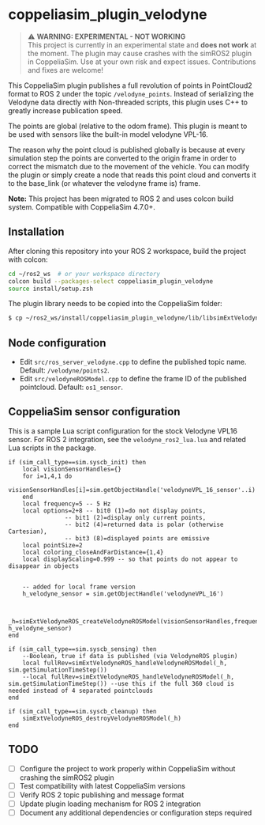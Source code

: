 # coppeliasim_plugin_velodyne

> ⚠️ **WARNING: EXPERIMENTAL - NOT WORKING**  
> This project is currently in an experimental state and **does not work** at the moment. The plugin may cause crashes with the simROS2 plugin in CoppeliaSim. Use at your own risk and expect issues. Contributions and fixes are welcome!

This CoppeliaSim plugin publishes a full revolution of points in PointCloud2 format to ROS 2 under the topic `/velodyne_points`.
Instead of serializing the Velodyne data directly with Non-threaded scripts, this plugin uses C++ to greatly increase publication speed.

The points are global (relative to the odom frame). This plugin is meant to be used with sensors like the built-in model velodyne VPL-16.

The reason why the point cloud is published globally is because at every simulation step the points are converted to the origin frame in order to correct the mismatch due to the movement of the vehicle. You can modify the plugin or simply create a node that reads this point cloud and converts it to the base_link (or whatever the velodyne frame is) frame.

**Note:** This project has been migrated to ROS 2 and uses colcon build system. Compatible with CoppeliaSim 4.7.0+.

## Installation

After cloning this repository into your ROS 2 workspace, build the project with colcon:

```sh
cd ~/ros2_ws  # or your workspace directory
colcon build --packages-select coppeliasim_plugin_velodyne
source install/setup.zsh
```

The plugin library needs to be copied into the CoppeliaSim folder:

```sh
$ cp ~/ros2_ws/install/coppeliasim_plugin_velodyne/lib/libsimExtVelodyneROS2.so $COPPELIASIM_ROOT_DIR
```

## Node configuration 

- Edit `src/ros_server_velodyne.cpp` to define the published topic name. Default: `/velodyne/points2`. 
- Edit `src/velodyneROSModel.cpp` to define the frame ID of the published pointcloud. Default: `os1_sensor`.


## CoppeliaSim sensor configuration

This is a sample Lua script configuration for the stock Velodyne VPL16 sensor.
For ROS 2 integration, see the `velodyne_ros2_lua.lua` and related Lua scripts in the package.

```
if (sim_call_type==sim.syscb_init) then
    local visionSensorHandles={}
    for i=1,4,1 do
        visionSensorHandles[i]=sim.getObjectHandle('velodyneVPL_16_sensor'..i)
    end
    local frequency=5 -- 5 Hz
    local options=2+8 -- bit0 (1)=do not display points, 
                -- bit1 (2)=display only current points,
                -- bit2 (4)=returned data is polar (otherwise Cartesian), 
                -- bit3 (8)=displayed points are emissive
    local pointSize=2
    local coloring_closeAndFarDistance={1,4}
    local displayScaling=0.999 -- so that points do not appear to disappear in objects


	-- added for local frame version
	h_velodyne_sensor = sim.getObjectHandle('velodyneVPL_16')
	

    _h=simExtVelodyneROS_createVelodyneROSModel(visionSensorHandles,frequency,options,pointSize,coloring_closeAndFarDistance,displayScaling, h_velodyne_sensor)
end

if (sim_call_type==sim.syscb_sensing) then
    --Boolean, true if data is published (via VelodyneROS plugin)
    local fullRev=simExtVelodyneROS_handleVelodyneROSModel(_h, sim.getSimulationTimeStep()) 
    --local fullRev=simExtVelodyneROS_handleVelodyneROSModel(_h, sim.getSimulationTimeStep()) --use this if the full 360 cloud is needed instead of 4 separated pointclouds
end

if (sim_call_type==sim.syscb_cleanup) then
    simExtVelodyneROS_destroyVelodyneROSModel(_h)
end
```

## TODO

- [ ] Configure the project to work properly within CoppeliaSim without crashing the simROS2 plugin
- [ ] Test compatibility with latest CoppeliaSim versions
- [ ] Verify ROS 2 topic publishing and message format
- [ ] Update plugin loading mechanism for ROS 2 integration
- [ ] Document any additional dependencies or configuration steps required
